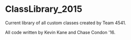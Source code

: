 # ClassLibrary_2015

Current library of all custom classes created by Team 4541.

All code written by Kevin Kane and Chase Condon '16.
